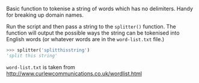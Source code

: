 Basic function to tokenise a string of words which has no delimiters. Handy for breaking up domain names.

Run the script and then pass a string to the `splitter()` function. The function will output the possible ways the string can be tokenised into English words (or whatever words are in the `word-list.txt` file.)

```python
>>> splitter('splitthisstring')
'split this string'
```

`word-list.txt` is taken from http://www.curlewcommunications.co.uk/wordlist.html
